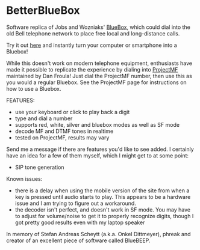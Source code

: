 # BetterBlueBox
Software replica of Jobs and Wozniaks' <a href='http://www.historyofphonephreaking.org/docs.php'>BlueBox</a>, which could dial into the old Bell telephone network to place free local and long-distance calls.

Try it out <a href='http://FilipMiscevic.github.io/BetterBlueBox'>here</a> and instantly turn your computer or smartphone into a Bluebox!

While this doesn't work on modern telephone equipment, enthusiasts have made it possible to replicate the experience by dialing into <a href='http://projectmf.org/intro.html'>ProjectMF</a> maintained by Dan Froula! Just dial the ProjectMF number, then use this as you would a regular Bluebox. 
See the ProjectMF page for instructions on how to use a Bluebox.

FEATURES:
- use your keyboard or click to play back a digit
- type and dial a number
- supports red, white, silver and bluebox modes as well as SF mode
- decode MF and DTMF tones in realtime
- tested on ProjectMF, results may vary

Send me a message if there are features you'd like to see added. I certainly have an idea for a few of them myself, which I might get to at some point:
- SIP tone generation

Known issues:
- there is a delay when using the mobile version of the site from when a key is pressed until audio starts to play. This appears to be a hardware issue and I am trying to figure out a workaround.
- the decoder isn't perfect, and doesn't work in SF mode. You may have to adjust for volume/noise to get it to properly recognize digits, though I got pretty good results even with my laptop speaker

In memory of Stefan Andreas Scheytt (a.k.a. Onkel Dittmeyer), phreak and creator of an excellent piece of software called BlueBEEP.
